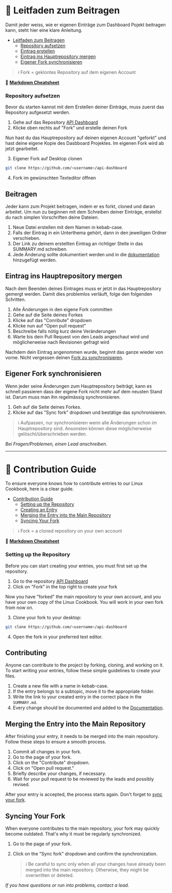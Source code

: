 # 🤝 Leitfaden zum Beitragen
Damit jeder weiss, wie er eigenen Einträge zum Dashboard Pojekt beitragen kann, steht hier eine klare Anleitung.

* [Leitfaden zum Beitragen](leitfaden.md#leitfaden-zum-beitragen)
  * [Repository aufsetzen](leitfaden.md#repository-aufsetzen)
  * [Eintrag erstellen](leitfaden.md#beitragen)
  * [Eintrag ins Hauptrepository mergen](leitfaden.md#eintrag-ins-hauptrepository-mergen)
  * [Eigener Fork synchronisieren](leitfaden.md#eigener-fork-synchronisieren)

> ℹ️ Fork = geklontes Repository auf dem eigenen Account

📝 [**Markdown Cheatsheet**](https://www.markdownguide.org/cheat-sheet/)

### Repository aufsetzen
Bevor du starten kannst mit dem Erstellen deiner Einträge, muss zuerst das Repository aufgesetzt werden.

1. Gehe auf das Repository [API Dashboard](https://github.com/bi-it-elc/api-dashboard)
2. Klicke oben rechts auf "Fork" und erstelle deinen Fork

Nun hast du das Hauptrepository auf deinen eigenen Account "geforkt" und hast deine eigene Kopie des Dasbboard Projektes. Im eigenen Fork wird ab jetzt gearbeitet.

3. Eigener Fork auf Desktop clonen

```sh
git clone https://github.com/<username>/api-dashboard
```

4. Fork im gewünschten Texteditor öffnen
   
## Beitragen
Jeder kann zum Projekt beitragen, indem er es forkt, cloned und daran arbeitet. Um nun zu beginnen mit dem Schreiben deiner Einträge, erstellst du nach simplen Vorschriften deine Dateien.

1. Neue Datei erstellen mit dem Namen in kebab-case.
2. Falls der Eintrag in ein Unterthema gehört, dann in den jeweiligen Ordner verschieben.
3. Der Link zu deinem erstellten Eintrag an richtiger Stelle in das SUMMARY.md schreiben.
4. Jede Änderung sollte dokumentiert werden und in die [dokumentation](https://github.com/espas-bi-it/api-dashboard/blob/main/Docs/dokumentation.md) hinzugefügt werden.
   
## Eintrag ins Hauptrepository mergen

Nach dem Beenden deines Eintrages muss er jetzt in das Hauptrepository gemergt werden. Damit dies problemlos verläuft, folge den folgenden Schritten.

1. Alle Änderungen in den eigene Fork committen
2. Gehe auf die Seite deines Forkes
3. Klicke auf das "Conribute" dropdown
4. Klicke nun auf "Open pull request"
5. Beschreibe falls nötig kurz deine Veränderungen
6. Warte bis dein Pull Request von den Leads angeschaut wird und möglicherweise nach Revisionen gefragt wird

Nachdem dein Eintrag angenommen wurde, beginnt das ganze wieder von vorne. Nicht vergessen deinen [Fork zu synchronisieren](leitfaden.md#eigener-fork-synchronisieren).

## Eigener Fork synchronisieren

Wenn jeder seine Änderungen zum Hauptrepository beiträgt, kann es schnell passieren dass der eigene Fork nicht mehr auf dem neusten Stand ist. Darum muss man ihn regelmässig synchronisieren.

1. Geh auf die Seite deines Forkes.
2. Klicke auf das "Sync fork" dropdown und bestätige das synchronisieren.
> ℹ️ Aufpassen, nur synchronisieren wenn alle Änderungen schon im Hauptrepository sind. Ansonsten können diese möglicherweise gelöscht/überschrieben werden.

_Bei Fragen/Problemen, einen Lead anschreiben._


---


# 🤝 Contribution Guide
To ensure everyone knows how to contribute entries to our Linux Cookbook, here is a clear guide.

* [Contribution Guide](leitfaden.md#contribution-guide)
  * [Setting up the Repository](leitfaden.md#setting-up-the-repository)
  * [Creating an Entry](leitfaden.md#contributing)
  * [Merging the Entry into the Main Repository](leitfaden.md#merging-the-entry-into-the-main-repository)
  * [Syncing Your Fork](leitfaden.md#syncing-your-fork)

> ℹ️ Fork = a cloned repository on your own account

📝 [**Markdown Cheatsheet**](https://www.markdownguide.org/cheat-sheet/)

### Setting up the Repository
Before you can start creating your entries, you must first set up the repository.

1. Go to the repository [API Dashboard](https://github.com/bi-it-elc/api-dashboard)
2. Click on "Fork" in the top right to create your fork

Now you have "forked" the main repository to your own account, and you have your own copy of the Linux Cookbook. You will work in your own fork from now on.

3. Clone your fork to your desktop:

```sh
git clone https://github.com/<username>/api-dashboard
```

4. Open the fork in your preferred text editor.

## **Contributing**
Anyone can contribute to the project by forking, cloning, and working on it. To start writing your entries, follow these simple guidelines to create your files.

1. Create a new file with a name in kebab-case.
2. If the entry belongs to a subtopic, move it to the appropriate folder.
3. Write the link to your created entry in the correct place in the `SUMMARY.md`.
4. Every change should be documented and added to the [Documentation](https://github.com/espas-bi-it/api-dashboard/blob/main/Docs/dokumentation.md).

## Merging the Entry into the Main Repository
After finishing your entry, it needs to be merged into the main repository. Follow these steps to ensure a smooth process.

1. Commit all changes in your fork.
2. Go to the page of your fork.
3. Click on the "Contribute" dropdown.
4. Click on "Open pull request."
5. Briefly describe your changes, if necessary.
6. Wait for your pull request to be reviewed by the leads and possibly revised.

After your entry is accepted, the process starts again. Don't forget to [sync your fork](leitfaden.md#syncing-your-fork).

## Syncing Your Fork
When everyone contributes to the main repository, your fork may quickly become outdated. That's why it must be regularly synchronized.

1. Go to the page of your fork.
2. Click on the "Sync fork" dropdown and confirm the synchronization.

   > ℹ️ Be careful to sync only when all your changes have already been merged into the main repository. Otherwise, they might be overwritten or deleted.

_If you have questions or run into problems, contact a lead._
